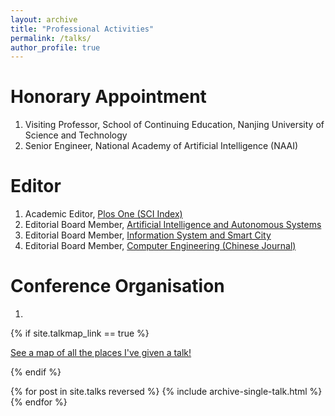 ```yaml
---
layout: archive
title: "Professional Activities"
permalink: /talks/
author_profile: true
---
```


Honorary Appointment
======
1. Visiting Professor, School of Continuing Education, Nanjing University of Science and Technology   
2. Senior Engineer, National Academy of Artificial Intelligence (NAAI)    

Editor
======
1. Academic Editor, [Plos One (SCI Index)](https://journals.plos.org/plosone/static/editorial-board?)   
2. Editorial Board Member, [Artificial Intelligence and Autonomous Systems](https://www.elspub.com/journals/artificial-intelligence-and-autonomous-systems/editorial/)   
3. Editorial Board Member, [Information System and Smart City](https://ojs.acad-pub.com/index.php/ISSC/about/editorialTeam)   
4. Editorial Board Member, [Computer Engineering (Chinese Journal)](https://www.ecice06.com/CN/news/news6495.shtml)    

Conference Organisation
======
1. 

{% if site.talkmap_link == true %}

<p style="text-decoration:underline;"><a href="/talkmap.html">See a map of all the places I've given a talk!</a></p>

{% endif %}

{% for post in site.talks reversed %}
  {% include archive-single-talk.html %}
{% endfor %}
